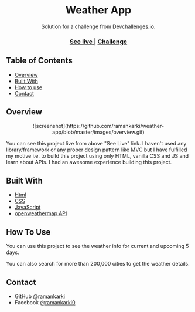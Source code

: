 <!-- Please update value in the {}  -->

<h1 align="center">Weather App</h1>

<div align="center">
   Solution for a challenge from  <a href="http://devchallenges.io" target="_blank">Devchallenges.io</a>.
</div>

<div align="center">
  <h3>
    <a href="https://ramankarki.github.io/weather-app/" target="_blank">
      See live
    </a>
    <span> | </span>
    <a href="https://devchallenges.io/challenges/mM1UIenRhK808W8qmLWv">
      Challenge
    </a>
  </h3>
</div>

<!-- TABLE OF CONTENTS -->

## Table of Contents

- [Overview](#overview)
- [Built With](#built-with)
- [How to use](#how-to-use)
- [Contact](#contact)

<!-- OVERVIEW -->

## Overview
<div align="center">
   ![screenshot](https://github.com/ramankarki/weather-app/blob/master/images/overview.gif)
</div>

You can see this project live from above "See Live" link. I haven't used any library/framework or any proper design pattern like <a href="https://en.wikipedia.org/wiki/Model%E2%80%93view%E2%80%93controller" target="_blank">MVC</a> but I have fulfilled my motive i.e. to build this project using only HTML, vanilla CSS and JS and learn about APIs. I had an awesome experience building this project.

## Built With

<!-- This section should list any major frameworks that you built your project using. Here are a few examples.-->

- [Html](https://developer.mozilla.org/en-US/docs/Web/HTML)
- [CSS](https://developer.mozilla.org/en-US/docs/Web/CSS)
- [JavaScript](https://javascript.info/)
- [openweathermap API](https://openweathermap.org/)


## How To Use

<p>You can use this project to see the weather info for current and upcoming 5 days.</p>
<p>You can also search for more than 200,000 cities to get the weather details.</p>

## Contact

- GitHub [@ramankarki](https://github.com/ramankarki)
- Facebook [@ramankarki0](https://facebook.com/ramankarki0)

